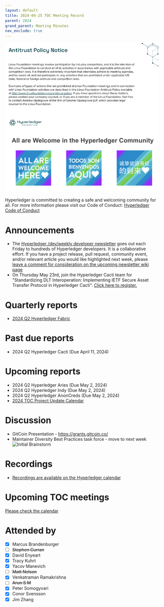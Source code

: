 ```yaml
---
layout: default
title: 2024-04-25 TOC Meeting Record
parent: 2024
grand_parent: Meeting Minutes
nav_exclude: true
---
```


![Antitrust Policy Notice](../images/antitrust-policy-notice.png "Antitrust Policy Notice")
![All are Welcome in the Hyperledger Community](../images/all-are-welcome.png "All are Welcome in the Hyperledger Community")

Hyperledger is committed to creating a safe and welcoming community for all. For more information please visit our Code of Conduct: [Hyperledger Code of Conduct](https://toc.hyperledger.org/governing-documents/code-of-conduct.html)

# Announcements
* The [Hyperledger /dev/weekly developer newsletter](https://wiki.hyperledger.org/pages/viewpage.action?pageId=39618905) goes out each Friday to hundreds of Hyperledger developers. It is a collaborative effort. If you have a project release, pull request, community event, and/or relevant article you would like highlighted next week, please [leave a comment for consideration on the upcoming newsletter wiki page](https://wiki.hyperledger.org/display/DR/2024)
* On Thursday May 23rd, join the Hyperledger Cacti team for "Standardizing DLT Interoperation: Implementing IETF Secure Asset Transfer Protocol in Hyperledger Cacti". [Click here to register.](https://zoom.us/meeting/register/tJEtceGtpzgiGNLH4Wz-osaXswigPSSmgI95#/registration)

# Quarterly reports
* [2024 Q2 Hyperledger Fabric](https://github.com/hyperledger/toc/pull/238)

# Past due reports
* 2024 Q2 Hyperledger Cacti (Due April 11, 2024)

# Upcoming reports
* 2024 Q2 Hyperledger Aries (Due May 2, 2024)
* 2024 Q2 Hyperledger Indy (Due May 2, 2024)
* 2024 Q2 Hyperledger AnonCreds (Due May 2, 2024)
* [2024 TOC Project Update Calendar](../../project-reports/2024/2024-updates.md)

# Discussion
* GitCoin Presentation - https://grants.gitcoin.co/
* Maintainer Diversity Best Practices task force - move to next week
    ![Initial Brainstorm](https://drive.google.com/uc?export=view&id=1taOHYNYmF4vhhX68zUBx2XWgFznfO2X0)

# Recordings
* [Recordings are available on the Hyperledger calendar](https://zoom-lfx.platform.linuxfoundation.org/meetings/hyp)

# Upcoming TOC meetings
[Please check the calendar](https://lists.hyperledger.org/g/toc/calendar)

# Attended by

* [x] Marcus Brandenburger
* [ ] ~~Stephen Curran~~
* [x] David Enyeart
* [x] Tracy Kuhrt
* [x] Yacov Manevich
* [ ] ~~Matt Nelson~~
* [x] Venkatraman Ramakrishna
* [ ] ~~Arun S M~~
* [x] Peter Somogyvari
* [x] Conor Svensson
* [x] Jim Zhang
